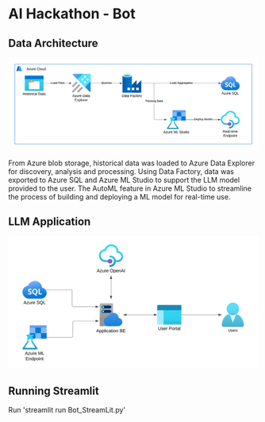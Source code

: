 # AI Hackathon - Bot

## Data Architecture

![alt text](/diagrams/PGJR%20-%20Architecture%20-%20Data%20Processing.png)

From Azure blob storage, historical data was loaded to Azure Data Explorer for discovery, analysis and processing. Using Data Factory, data was exported to Azure SQL and Azure ML Studio to support the LLM model provided to the user. The AutoML feature in Azure ML Studio to streamline the process of building and deploying a ML model for real-time use.

## LLM Application

![alt text](/diagrams/PGJR%20-%20Architecture%20-%20User%20Interface.png)

## Running Streamlit

Run 'streamlit run Bot_StreamLit.py'

